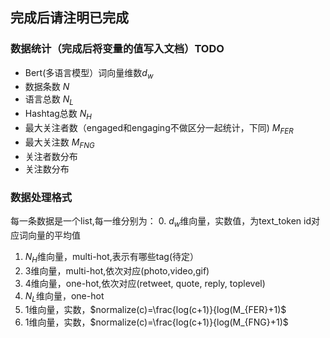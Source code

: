 ## 完成后请注明已完成
### 数据统计（完成后将变量的值写入文档）TODO
* Bert(多语言模型）词向量维数$d_w$
* 数据条数 $N$
* 语言总数 $N_L$
* Hashtag总数 $N_H$
* 最大关注者数（engaged和engaging不做区分一起统计，下同) $M_{FER}$
* 最大关注数 $M_{FNG}$
* 关注者数分布
* 关注数分布
### 数据处理格式
每一条数据是一个list,每一维分别为：
0. $d_w$维向量，实数值，为text_token id对应词向量的平均值
1. $N_H$维向量，multi-hot,表示有哪些tag(待定）
2. $3$维向量，multi-hot,依次对应(photo,video,gif)
3. $4$维向量，one-hot,依次对应(retweet, quote, reply, toplevel)
4. $N_L$维向量，one-hot
5. $1$维向量，实数，$normalize(c)=\frac{log(c+1)}{log(M_{FER}+1)$
6. $1$维向量，实数，$normalize(c)=\frac{log(c+1)}{log(M_{FNG}+1)$
